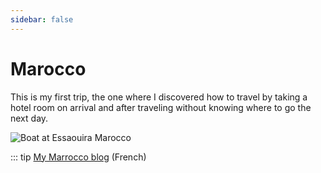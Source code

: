 ```yaml
---
sidebar: false
---
```


# Marocco

This is my first trip, the one where I discovered how to travel by taking a hotel room on arrival and after traveling without knowing where to go the next day.

<img :src="$withBase('/img/Maroc.jpg')" alt="Boat at Essaouira Marocco">

::: tip
[My Marrocco blog](http://maroc.rouquin.me/) (French)